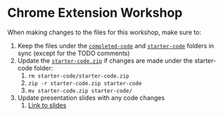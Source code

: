 # Chrome Extension Workshop

When making changes to the files for this workshop, make sure to:
1. Keep the files under the [`completed-code`](completed-code) and [`starter-code`](starter-code) folders in sync (except for the TODO comments)
1. Update the [`starter-code.zip`](starter-code/starter-code.zip) if changes are made under the  starter-code folder:
    1. `rm starter-code/starter-code.zip`
    1. `zip -r starter-code.zip starter-code`
    1. `mv starter-code.zip starter-code/`
1. Update presentation slides with any code changes
    1. [Link to slides](https://docs.google.com/presentation/d/1YYYE7BP1kIGWxZ--i7kwGaoRj5WhKobAV7vCLy5xDGw/edit#slide=id.p)